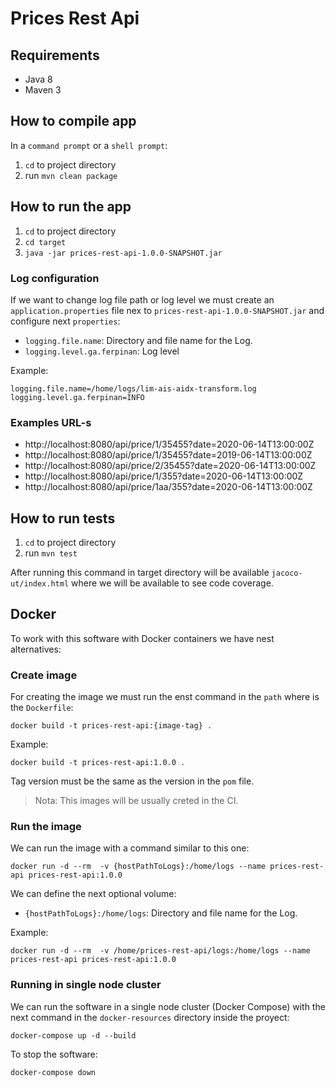 # Prices Rest Api

## Requirements

* Java 8
* Maven 3

## How to compile app

In a `command prompt` or a `shell prompt`:

1. `cd` to project directory
2. run `mvn clean package`

## How to run the app

1. `cd` to project directory
2. `cd target`
3. `java -jar prices-rest-api-1.0.0-SNAPSHOT.jar`

### Log configuration

If we want to change log file path or log level we must create an `application.properties` file nex to `prices-rest-api-1.0.0-SNAPSHOT.jar` and configure next `properties`:

* `logging.file.name`: Directory and file name for the Log.
* `logging.level.ga.ferpinan`: Log level

Example:

```
logging.file.name=/home/logs/lim-ais-aidx-transform.log
logging.level.ga.ferpinan=INFO
```

### Examples URL-s

* http://localhost:8080/api/price/1/35455?date=2020-06-14T13:00:00Z
* http://localhost:8080/api/price/1/35455?date=2019-06-14T13:00:00Z
* http://localhost:8080/api/price/2/35455?date=2020-06-14T13:00:00Z
* http://localhost:8080/api/price/1/355?date=2020-06-14T13:00:00Z
* http://localhost:8080/api/price/1aa/355?date=2020-06-14T13:00:00Z

## How to run tests

1. `cd` to project directory
2. run `mvn test`

After running this command in target directory will be available `jacoco-ut/index.html` where we will be available to see code coverage.

## Docker

To work with this software with Docker containers we have nest alternatives:

### Create image

For creating the image we must run the enst command in the `path` where is the `Dockerfile`:

	docker build -t prices-rest-api:{image-tag} .

Example:

	docker build -t prices-rest-api:1.0.0 .

Tag version must be the same as the version in the `pom` file.

>Nota: This images will be usually creted in the CI.

### Run the image

We can run the image with a command similar to this one:

	docker run -d --rm  -v {hostPathToLogs}:/home/logs --name prices-rest-api prices-rest-api:1.0.0

We can define the next optional volume:

* `{hostPathToLogs}:/home/logs`: Directory and file name for the Log.

Example:

    docker run -d --rm  -v /home/prices-rest-api/logs:/home/logs --name prices-rest-api prices-rest-api:1.0.0

### Running in single node cluster

We can run the software in a single node cluster (Docker Compose) with the next command in the `docker-resources` directory inside the proyect:

	docker-compose up -d --build

To stop the software:

	docker-compose down